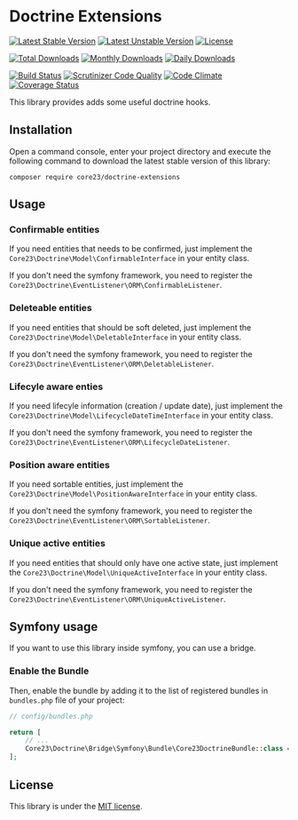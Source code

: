 Doctrine Extensions
===================
[![Latest Stable Version](https://poser.pugx.org/core23/doctrine-extensions/v/stable)](https://packagist.org/packages/core23/doctrine-extensions)
[![Latest Unstable Version](https://poser.pugx.org/core23/doctrine-extensions/v/unstable)](https://packagist.org/packages/core23/doctrine-extensions)
[![License](https://poser.pugx.org/core23/doctrine-extensions/license)](LICENSE.md)

[![Total Downloads](https://poser.pugx.org/core23/doctrine-extensions/downloads)](https://packagist.org/packages/core23/doctrine-extensions)
[![Monthly Downloads](https://poser.pugx.org/core23/doctrine-extensions/d/monthly)](https://packagist.org/packages/core23/doctrine-extensions)
[![Daily Downloads](https://poser.pugx.org/core23/doctrine-extensions/d/daily)](https://packagist.org/packages/core23/doctrine-extensions)

[![Build Status](https://travis-ci.org/core23/doctrine-extensions.svg)](http://travis-ci.org/core23/doctrine-extensions)
[![Scrutinizer Code Quality](https://scrutinizer-ci.com/g/core23/doctrine-extensions/badges/quality-score.png)](https://scrutinizer-ci.com/g/core23/doctrine-extensions/)
[![Code Climate](https://codeclimate.com/github/core23/doctrine-extensions/badges/gpa.svg)](https://codeclimate.com/github/core23/doctrine-extensions)
[![Coverage Status](https://coveralls.io/repos/core23/doctrine-extensions/badge.svg)](https://coveralls.io/r/core23/doctrine-extensions)

This library provides adds some useful doctrine hooks.

## Installation

Open a command console, enter your project directory and execute the following command to download the latest stable version of this library:

```
composer require core23/doctrine-extensions
```

## Usage

### Confirmable entities

If you need entities that needs to be confirmed, just implement the `Core23\Doctrine\Model\ConfirmableInterface`
in your entity class.

If you don't need the symfony framework, you need to register the `Core23\Doctrine\EventListener\ORM\ConfirmableListener`.

### Deleteable entities

If you need entities that should be soft deleted, just implement the `Core23\Doctrine\Model\DeletableInterface`
in your entity class.

If you don't need the symfony framework, you need to register the `Core23\Doctrine\EventListener\ORM\DeletableListener`.

### Lifecyle aware enties

If you need lifecyle information (creation / update date), just implement the `Core23\Doctrine\Model\LifecycleDateTimeInterface`
in your entity class.

If you don't need the symfony framework, you need to register the `Core23\Doctrine\EventListener\ORM\LifecycleDateListener`.

### Position aware entities

If you need sortable entities, just implement the `Core23\Doctrine\Model\PositionAwareInterface`
in your entity class.

If you don't need the symfony framework, you need to register the `Core23\Doctrine\EventListener\ORM\SortableListener`.

### Unique active entities

If you need entities that should only have one active state, just implement the `Core23\Doctrine\Model\UniqueActiveInterface`
in your entity class.

If you don't need the symfony framework, you need to register the `Core23\Doctrine\EventListener\ORM\UniqueActiveListener`.

## Symfony usage

If you want to use this library inside symfony, you can use a bridge.

### Enable the Bundle

Then, enable the bundle by adding it to the list of registered bundles in `bundles.php` file of your project:

```php
// config/bundles.php

return [
    // ...
    Core23\Doctrine\Bridge\Symfony\Bundle\Core23DoctrineBundle::class => ['all' => true],
];
```

## License

This library is under the [MIT license](LICENSE.md).
